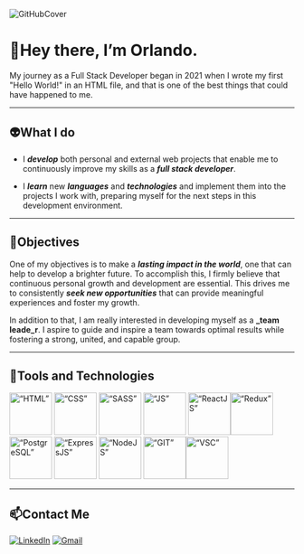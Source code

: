 ![GitHubCover](https://github.com/orlocdiaz/orlocdiaz/assets/98139225/5a7dd520-2ab5-4f08-8cc2-e988bc2285ea)

# 👋Hey there, I’m Orlando.
My journey as a Full Stack Developer began in 2021 when I wrote my first "Hello World!" in an HTML file, and that is one of the best things that could have happened to me. 

___

## 👽What I do
- I **_develop_** both personal and external web projects that enable me to continuously improve my skills as a **_full stack developer_**.

- I **_learn_** new **_languages_** and **_technologies_** and implement them into the projects I work with, preparing myself for the next steps in this development environment.

___

## 🎯Objectives
One of my objectives is to make a **_lasting impact in the world_**, one that can help to develop a brighter future.
To accomplish this, I firmly believe that continuous personal growth and development are essential. 
This drives me to consistently **_seek new opportunities_** that can provide meaningful experiences and foster my growth.

In addition to that, I am really interested in developing myself as a **_team leade_r**. 
I aspire to guide and inspire a team towards optimal results while fostering a strong, united, and capable group.

___

## 🔧Tools and Technologies
<img src="https://user-images.githubusercontent.com/25181517/192158954-f88b5814-d510-4564-b285-dff7d6400dad.png" alt= “HTML” width="75px" height="75px"> <img src="https://user-images.githubusercontent.com/25181517/183898674-75a4a1b1-f960-4ea9-abcb-637170a00a75.png" alt= “CSS” width="75px" height="75px"> <img src="https://user-images.githubusercontent.com/25181517/192158956-48192682-23d5-4bfc-9dfb-6511ade346bc.png" alt= “SASS” width="75px" height="75px"> <img src="https://user-images.githubusercontent.com/25181517/117447155-6a868a00-af3d-11eb-9cfe-245df15c9f3f.png" alt= “JS” width="75px" height="75px"> <img src="https://user-images.githubusercontent.com/25181517/183897015-94a058a6-b86e-4e42-a37f-bf92061753e5.png" alt= “ReactJS” width="75px" height="75px"><img src="https://user-images.githubusercontent.com/25181517/187896150-cc1dcb12-d490-445c-8e4d-1275cd2388d6.png" alt= “Redux” width="75px" height="75px">
 <img src="https://user-images.githubusercontent.com/25181517/117208740-bfb78400-adf5-11eb-97bb-09072b6bedfc.png" alt= “PostgreSQL” width="75px" height="75px"> <img src="https://user-images.githubusercontent.com/25181517/183859966-a3462d8d-1bc7-4880-b353-e2cbed900ed6.png" alt= “ExpressJS” width="75px" height="75px"> <img src="https://user-images.githubusercontent.com/25181517/183568594-85e280a7-0d7e-4d1a-9028-c8c2209e073c.png" alt= “NodeJS” width="75px" height="75px"> <img src="https://user-images.githubusercontent.com/25181517/192108372-f71d70ac-7ae6-4c0d-8395-51d8870c2ef0.png" alt= “GIT” width="75px" height="75px"><img src="https://user-images.githubusercontent.com/25181517/192108891-d86b6220-e232-423a-bf5f-90903e6887c3.png" alt= “VSC” width="75px" height="75px">

___

## 📫Contact Me 
[![LinkedIn](https://img.shields.io/badge/LinkedIn-0077B5?style=for-the-badge&logo=linkedin&logoColor=white)](https://www.linkedin.com/in/orlandocdiaz)
[![Gmail](https://img.shields.io/badge/Gmail-D14836?style=for-the-badge&logo=gmail&logoColor=white)](mailto:luisorlandocarmonadiaz@gmail.com)

<!---
orlocdiaz/orlocdiaz is a ✨ special ✨ repository because its `README.md` (this file) appears on your GitHub profile.
You can click the Preview link to take a look at your changes.
--->


